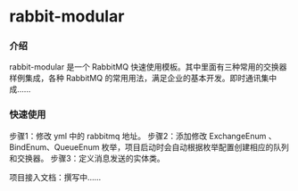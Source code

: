 # rabbit-modular

### 介绍

rabbit-modular 是一个 RabbitMQ 快速使用模板。其中里面有三种常用的交换器样例集成，各种 RabbitMQ 的常用用法，满足企业的基本开发。即时通讯集中成……

### 快速使用

步骤1：修改 yml 中的 rabbitmq 地址。
步骤2：添加修改 ExchangeEnum 、BindEnum、QueueEnum 枚举，项目启动时会自动根据枚举配置创建相应的队列和交换器。
步骤3：定义消息发送的实体类。

项目接入文档：撰写中……
